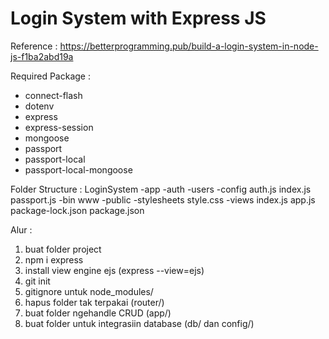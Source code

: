 # Login System with Express JS

Reference : https://betterprogramming.pub/build-a-login-system-in-node-js-f1ba2abd19a

Required Package :
   - connect-flash
   - dotenv
   - express
   - express-session
   - mongoose
   - passport
   - passport-local
   - passport-local-mongoose

Folder Structure : 
LoginSystem
   -app
      -auth
      -users
   -config
      auth.js
      index.js
      passport.js
   -bin
      www
   -public
      -stylesheets
         style.css
   -views
      index.js
   app.js
   package-lock.json
   package.json

Alur :
   1. buat folder project
   2. npm i express
   3. install view engine ejs (express --view=ejs)
   3. git init
   4. gitignore untuk node_modules/
   5. hapus folder tak terpakai (router/)
   6. buat folder ngehandle CRUD (app/)
   7. buat folder untuk integrasiin database (db/ dan config/)